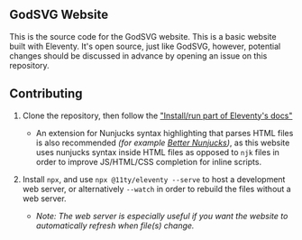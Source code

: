 ## GodSVG Website

This is the source code for the GodSVG website. This is a basic website built with Eleventy. It's open source, just like GodSVG, however, potential changes should be discussed in advance by opening an issue on this repository.

## Contributing

1. Clone the repository, then follow the ["Install/run part of Eleventy's docs"](https://www.11ty.dev/docs/#install-eleventy)

    - An extension for Nunjucks syntax highlighting that parses HTML files is also recommended _(for example [Better Nunjucks](https://marketplace.visualstudio.com/items/?itemName=ginfuru.better-nunjucks))_, as this website uses nunjucks syntax inside HTML files as opposed to `njk` files in order to improve JS/HTML/CSS completion for inline scripts.

2. Install `npx`, and use `npx @11ty/eleventy --serve` to host a development web server, or alternatively `--watch` in order to rebuild the files without a web server.

    - _Note: The web server is especially useful if you want the website to automatically refresh when file(s) change._
